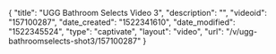 {
    "title": "UGG Bathroom Selects Video 3",
    "description": "",
    "videoid": "157100287",
    "date_created": "1522341610",
    "date_modified": "1522345524",
    "type": "captivate",
    "layout": "video",
    "url": "\/v\/ugg-bathroomselects-shot3\/157100287"
}